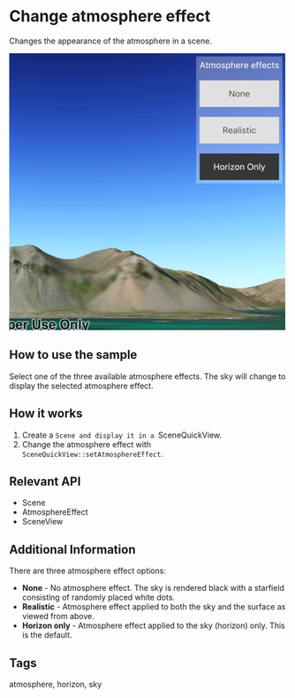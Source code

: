 # Change atmosphere effect

Changes the appearance of the atmosphere in a scene.

![](screenshot.png)

## How to use the sample

Select one of the three available atmosphere effects. The sky will change to display the selected atmosphere effect.

## How it works

1. Create a `Scene and display it in a `SceneQuickView.
2. Change the atmosphere effect with `SceneQuickView::setAtmosphereEffect`.

## Relevant API

- Scene
- AtmosphereEffect
- SceneView

## Additional Information

There are three atmosphere effect options:

- **None** - No atmosphere effect. The sky is rendered black with a starfield consisting of randomly placed white dots.
- **Realistic** - Atmosphere effect applied to both the sky and the surface as viewed from above.
- **Horizon only** - Atmosphere effect applied to the sky (horizon) only. This is the default.

## Tags

atmosphere, horizon, sky
